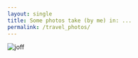 ```yaml
---
layout: single
title: Some photos take (by me) in: ...
permalink: /travel_photos/
---
```


![joff](/assets/images/j.jpg)
